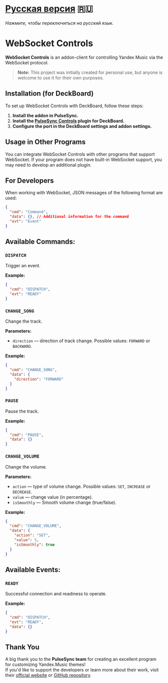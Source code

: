 # [Русская версия](README_RU.md) 🇷🇺  
*Нажмите, чтобы переключиться на русский язык.*

# WebSocket Controls

**WebSocket Controls** is an addon-client for controlling Yandex Music via the WebSocket protocol.
> **Note:** This project was initially created for personal use, but anyone is welcome to use it for their own purposes.

## Installation (for DeckBoard)
To set up WebSocket Controls with DeckBoard, follow these steps:
1. **Install the addon in PulseSync.**
2. **Install the [PulseSync Controls](https://github.com/WolfySoCute/deckboard-pulsesync-controls) plugin for DeckBoard.**
3. **Configure the port in the DeckBoard settings and addon settings.**

## Usage in Other Programs
You can integrate WebSocket Controls with other programs that support WebSocket. If your program does not have built-in WebSocket support, you may need to develop an additional plugin.

## For Developers
When working with WebSocket, JSON messages of the following format are used:

```json
{
  "cmd": "Command",
  "data": {}, // Additional information for the command
  "evt": "Event"
}
```

## Available Commands:

### `DISPATCH`
Trigger an event.

**Example:**
```json
{ 
  "cmd": "DISPATCH", 
  "evt": "READY"
}
```

### `CHANGE_SONG`
Change the track.

**Parameters:**
- `direction` — direction of track change. Possible values: `FORWARD` or  `BACKWARD`.

**Example:**
```json
{ 
  "cmd": "CHANGE_SONG", 
  "data": { 
    "direction": "FORWARD" 
  } 
}
```

### `PAUSE`
Pause the track.

**Example:**
```json
{ 
  "cmd": "PAUSE", 
  "data": {} 
}
```

### `CHANGE_VOLUME`
Change the volume.

**Parameters:**
- `action` — type of volume change. Possible values: `SET`, `INCREASE` or `DECREASE`.
- `value` — change value (in percentage).
- `isSmoothly` — Smooth volume change (true/false).

**Example:**
```json
{ 
  "cmd": "CHANGE_VOLUME", 
  "data": { 
    "action": "SET", 
    "value": 5,
    "isSmoothly": true
  } 
}
```

## Available Events:

### `READY`
Successful connection and readiness to operate.

**Example:**
```json
{ 
  "cmd": "DISPATCH", 
  "evt": "READY", 
  "data": {} 
}
```

## Thank You
A big thank you to the **PulseSync team** for creating an excellent program for customizing Yandex.Music themes!  
If you'd like to support the developers or learn more about their work, visit their [official website](https://pulsesync.dev) or [GitHub repository](https://github.com/PulseSync-LLC/YMusic-DRPC).
